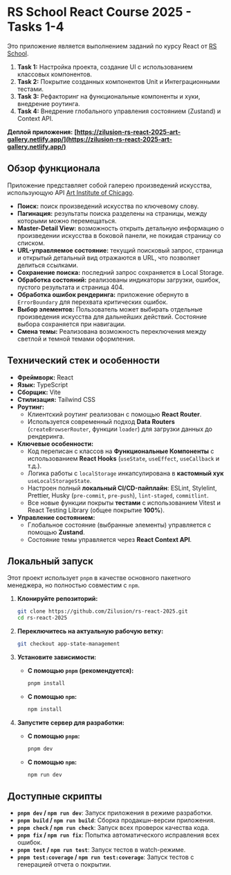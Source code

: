# RS School React Course 2025 - Tasks 1-4

Это приложение является выполнением заданий по курсу React от [RS School](https://rs.school/).

1.  **Task 1:** Настройка проекта, создание UI с использованием классовых компонентов.
2.  **Task 2:** Покрытие созданных компонентов Unit и Интеграционными тестами.
3.  **Task 3:** Рефакторинг на функциональные компоненты и хуки, внедрение роутинга.
4.  **Task 4:** Внедрение глобального управления состоянием (Zustand) и Context API.

**Деплой приложения:** **[https://zilusion-rs-react-2025-art-gallery.netlify.app/](https://zilusion-rs-react-2025-art-gallery.netlify.app/)**

## Обзор функционала

Приложение представляет собой галерею произведений искусства, использующую API [Art Institute of Chicago](https://api.artic.edu/api/v1/artworks).

- **Поиск:** поиск произведений искусства по ключевому слову.
- **Пагинация:** результаты поиска разделены на страницы, между которыми можно перемещаться.
- **Master-Detail View:** возможность открыть детальную информацию о произведении искусства в боковой панели, не покидая страницу со списком.
- **URL-управляемое состояние:** текущий поисковый запрос, страница и открытый детальный вид отражаются в URL, что позволяет делиться ссылками.
- **Сохранение поиска:** последний запрос сохраняется в Local Storage.
- **Обработка состояний:** реализованы индикаторы загрузки, ошибок, пустого результата и страница 404.
- **Обработка ошибок рендеринга:** приложение обернуто в `ErrorBoundary` для перехвата критических ошибок.
- **Выбор элементов:** Пользователь может выбирать отдельные произведения искусства для дальнейших действий. Состояние выбора сохраняется при навигации.
- **Смена темы:** Реализована возможность переключения между светлой и темной темами оформления.

## Технический стек и особенности

- **Фреймворк:** React
- **Язык:** TypeScript
- **Сборщик:** Vite
- **Стилизация:** Tailwind CSS
- **Роутинг:**
  - Клиентский роутинг реализован с помощью **React Router**.
  - Используется современный подход **Data Routers** (`createBrowserRouter`, функции `loader`) для загрузки данных до рендеринга.
- **Ключевые особенности:**
  - Код переписан с классов на **Функциональные Компоненты** с использованием **React Hooks** (`useState`, `useEffect`, `useCallback` и т.д.).
  - Логика работы с `localStorage` инкапсулирована в **кастомный хук** `useLocalStorageState`.
  - Настроен полный **локальный CI/CD-пайплайн**: ESLint, Stylelint, Prettier, Husky (`pre-commit`, `pre-push`), `lint-staged`, `commitlint`.
  - Все новые функции покрыты **тестами** с использованием Vitest и React Testing Library (общее покрытие **100%**).
- **Управление состоянием:**
  - Глобальное состояние (выбранные элементы) управляется с помощью **Zustand**.
  - Состояние темы управляется через **React Context API**.

## Локальный запуск

Этот проект использует `pnpm` в качестве основного пакетного менеджера, но полностью совместим с `npm`.

1.  **Клонируйте репозиторий:**

    ```bash
    git clone https://github.com/Zilusion/rs-react-2025.git
    cd rs-react-2025
    ```

2.  **Переключитесь на актуальную рабочую ветку:**

    ```bash
    git checkout app-state-management
    ```

3.  **Установите зависимости:**
    - **С помощью `pnpm` (рекомендуется):**
      ```bash
      pnpm install
      ```
    - **С помощью `npm`:**
      ```bash
      npm install
      ```

4.  **Запустите сервер для разработки:**
    - **С помощью `pnpm`:**
      ```bash
      pnpm dev
      ```
    - **С помощью `npm`:**
      ```bash
      npm run dev
      ```

## Доступные скрипты

- **`pnpm dev` / `npm run dev`**: Запуск приложения в режиме разработки.
- **`pnpm build` / `npm run build`**: Сборка продакшн-версии приложения.
- **`pnpm check` / `npm run check`**: Запуск всех проверок качества кода.
- **`pnpm fix` / `npm run fix`**: Попытка автоматического исправления всех ошибок.
- **`pnpm test` / `npm run test`**: Запуск тестов в watch-режиме.
- **`pnpm test:coverage` / `npm run test:coverage`**: Запуск тестов с генерацией отчета о покрытии.
